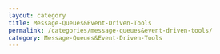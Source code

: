 ```yaml
---
layout: category
title: Message-Queues&Event-Driven-Tools
permalink: /categories/message-queues&event-driven-tools/
category: Message-Queues&Event-Driven-Tools
---
```

